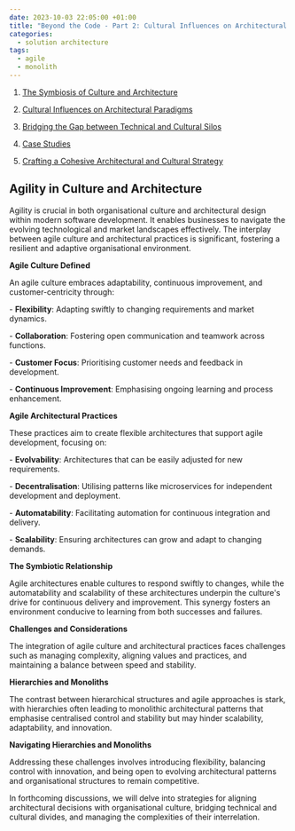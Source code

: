 ```yaml
---
date: 2023-10-03 22:05:00 +01:00
title: "Beyond the Code - Part 2: Cultural Influences on Architectural Paradigms"
categories:
  - solution architecture
tags:
  - agile
  - monolith
---
```

1.  [The Symbiosis of Culture and Architecture](https://lord.technology/2023/10/03/beyond-the-code-the-unseen-influence-of-organisational-culture-on-architectural-decisions-part-1-the-symbiosis-of-culture-and-architecture.html)
    
2.  [Cultural Influences on Architectural Paradigms](https://lord.technology/2023/10/03/beyond-the-code-the-unseen-influence-of-organisational-culture-on-architectural-decisions-part-2-cultural-influences-on-architectural-paradigms.html)
    
3.  [Bridging the Gap between Technical and Cultural Silos](https://lord.technology/2023/10/03/beyond-the-code-the-unseen-influence-of-organisational-culture-on-architectural-decisions-part-3-bridging-the-gap-between-technical-and-cultural-silos.html)
    
4.  [Case Studies](https://lord.technology/2023/10/03/beyond-the-code-the-unseen-influence-of-organisational-culture-on-architectural-decisions-part-4-case-studies.html)
    
5.  [Crafting a Cohesive Architectural and Cultural Strategy](https://lord.technology/2023/10/03/beyond-the-code-the-unseen-influence-of-organisational-culture-on-architectural-decisions-part-5-crafting-a-cohesive-architectural-and-cultural-strategy.html)
    

## Agility in Culture and Architecture

Agility is crucial in both organisational culture and architectural design within modern software development. It enables businesses to navigate the evolving technological and market landscapes effectively. The interplay between agile culture and architectural practices is significant, fostering a resilient and adaptive organisational environment.

**Agile Culture Defined**

An agile culture embraces adaptability, continuous improvement, and customer-centricity through:

\- **Flexibility**: Adapting swiftly to changing requirements and market dynamics.

\- **Collaboration**: Fostering open communication and teamwork across functions.

\- **Customer Focus**: Prioritising customer needs and feedback in development.

\- **Continuous Improvement**: Emphasising ongoing learning and process enhancement.

**Agile Architectural Practices**

These practices aim to create flexible architectures that support agile development, focusing on:

\- **Evolvability**: Architectures that can be easily adjusted for new requirements.

\- **Decentralisation**: Utilising patterns like microservices for independent development and deployment.

\- **Automatability**: Facilitating automation for continuous integration and delivery.

\- **Scalability**: Ensuring architectures can grow and adapt to changing demands.

**The Symbiotic Relationship**

Agile architectures enable cultures to respond swiftly to changes, while the automatability and scalability of these architectures underpin the culture's drive for continuous delivery and improvement. This synergy fosters an environment conducive to learning from both successes and failures.

**Challenges and Considerations**

The integration of agile culture and architectural practices faces challenges such as managing complexity, aligning values and practices, and maintaining a balance between speed and stability.

**Hierarchies and Monoliths**

The contrast between hierarchical structures and agile approaches is stark, with hierarchies often leading to monolithic architectural patterns that emphasise centralised control and stability but may hinder scalability, adaptability, and innovation.

**Navigating Hierarchies and Monoliths**

Addressing these challenges involves introducing flexibility, balancing control with innovation, and being open to evolving architectural patterns and organisational structures to remain competitive.

In forthcoming discussions, we will delve into strategies for aligning architectural decisions with organisational culture, bridging technical and cultural divides, and managing the complexities of their interrelation.
